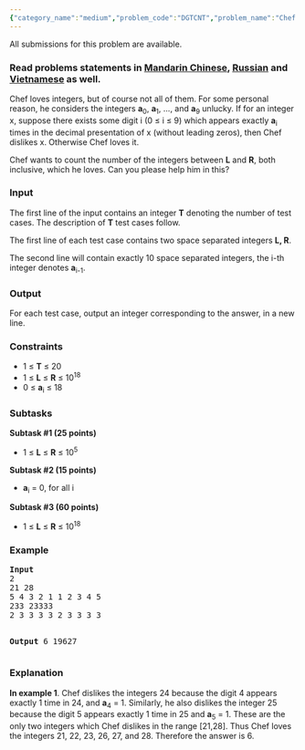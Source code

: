 ```yaml
---
{"category_name":"medium","problem_code":"DGTCNT","problem_name":"Chef and Digits","languages_supported":{"0":"ADA","1":"ASM","2":"BASH","3":"BF","4":"C","5":"C99 strict","6":"CAML","7":"CLOJ","8":"CLPS","9":"CPP 4.3.2","10":"CPP 4.9.2","11":"CPP14","12":"CS2","13":"D","14":"ERL","15":"FORT","16":"FS","17":"GO","18":"HASK","19":"ICK","20":"ICON","21":"JAVA","22":"JS","23":"LISP clisp","24":"LISP sbcl","25":"LUA","26":"NEM","27":"NICE","28":"NODEJS","29":"PAS fpc","30":"PAS gpc","31":"PERL","32":"PERL6","33":"PHP","34":"PIKE","35":"PRLG","36":"PYPY","37":"PYTH","38":"PYTH 3.4","39":"RUBY","40":"SCALA","41":"SCM chicken","42":"SCM guile","43":"SCM qobi","44":"ST","45":"TCL","46":"TEXT","47":"WSPC"},"max_timelimit":1,"source_sizelimit":50000,"problem_author":"acyume","problem_tester":null,"date_added":"16-09-2016","tags":{"0":"acyume","1":"april17"},"editorial_url":"https://discuss.codechef.com/problems/DGTCNT","time":{"view_start_date":1492421400,"submit_start_date":1492421400,"visible_start_date":1492421400,"end_date":1735669800},"layout":"problem"}
---
```

<span class="solution-visible-txt">All submissions for this problem are available.</span><h3> Read problems statements in <a target="_blank" href="http://www.codechef.com/download/translated/APRIL17/mandarin/DGTCNT.pdf">Mandarin Chinese</a>, <a target="_blank" href="http://www.codechef.com/download/translated/APRIL17/russian/DGTCNT.pdf">Russian</a> and <a target="_blank" href="http://www.codechef.com/download/translated/APRIL17/vietnamese/DGTCNT.pdf">Vietnamese</a> as well.</h3>

<p>Chef loves integers, but of course not all of them. For some personal reason, he considers the integers <b>a</b><sub>0</sub>, <b>a</b><sub>1</sub>, ..., and <b>a</b><sub>9</sub> unlucky. If for an integer x, suppose there exists some digit i (0 ≤ i ≤ 9) which appears exactly <b>a</b><sub>i</sub> times in the decimal presentation of x (without leading zeros), then Chef dislikes x. Otherwise Chef loves it.</p>

<p>Chef wants to count the number of the integers between <b>L</b> and <b>R</b>, both inclusive, which he loves. Can you please help him in this?</p>

<h3>Input</h3>
<p>The first line of the input contains an integer <b>T</b> denoting the number of test cases. The description of <b>T</b> test cases follow.</p>
<p>The first line of each test case contains two space separated integers <b>L, R</b>. </p>
<p>The second line will contain exactly 10 space separated integers, the i-th integer denotes <b>a</b><sub>i-1</sub>.</p>

<h3>Output</h3>
<p>For each test case, output an integer corresponding to the answer, in a new line.</p>

<h3>Constraints</h3>
<ul>
<li>1 ≤ <b>T</b> ≤ 20</li>
<li>1 ≤ <b>L</b> ≤ <b>R</b> ≤ 10<sup>18</sup></li>
<li>0 ≤ <b>a</b><sub>i</sub> ≤ 18</li>
</ul>

<h3>Subtasks</h3>
<p><b>Subtask #1 (25 points)</b>
<ul>
<li>1 ≤ <b>L</b> ≤ <b>R</b> ≤ 10<sup>5</sup></li>
</ul></p>
<p><b>Subtask #2 (15 points)</b>
<ul>
<li><b>a</b><sub>i</sub> = 0, for all i</li>
</ul></p>

<p><b>Subtask #3 (60 points)</b>
<ul>
<li>1 ≤ <b>L</b> ≤ <b>R</b> ≤ 10<sup>18</sup></li>
</ul></p>

<h3>Example</h3>
<pre><b>Input</b>
2
21 28
5 4 3 2 1 1 2 3 4 5
233 23333
2 3 3 3 3 2 3 3 3 3

<b>Output</b>
6
19627
</pre>

<h3>Explanation</h3>
<p><b>In example 1</b>. Chef dislikes the integers 24 because the digit 4 appears exactly 1 time in 24, and <b>a</b><sub>4</sub> = 1. Similarly, he also dislikes the integer 25 because the digit 5 appears exactly 1 time in 25 and <b>a</b><sub>5</sub> = 1. These are the only two integers which Chef dislikes in the range [21,28]. Thus Chef loves the integers 21, 22, 23, 26, 27, and 28</b>. Therefore the answer is 6.</p>